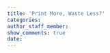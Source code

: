 ```yaml
---
title: 'Print More, Waste Less?'
categories:
author_staff_member:
show_comments: true
date:
---
```

